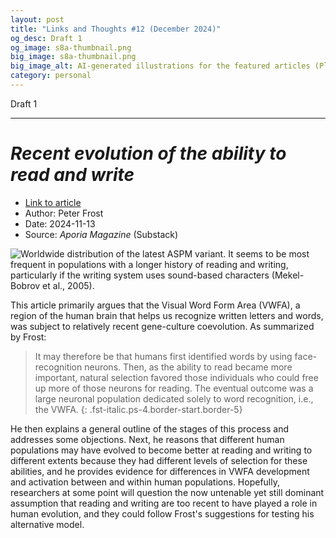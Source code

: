 ```yaml
---
layout: post
title: "Links and Thoughts #12 (December 2024)"
og_desc: Draft 1
og_image: s8a-thumbnail.png
big_image: s8a-thumbnail.png
big_image_alt: AI-generated illustrations for the featured articles (Playground v2.5).
category: personal
---
```


Draft 1

---

# _Recent evolution of the ability to read and write_

- [Link to article](https://www.aporiamagazine.com/p/recent-evolution-of-the-ability-to)
- Author: Peter Frost
- Date: 2024-11-13
- Source: _Aporia Magazine_ (Substack)

<img class="w-100" src="https://substackcdn.com/image/fetch/w_1456,c_limit,f_webp,q_auto:good,fl_progressive:steep/https%3A%2F%2Fsubstack-post-media.s3.amazonaws.com%2Fpublic%2Fimages%2F2944afa9-3860-43df-b147-98faa7dd3ea3_2068x993.png" alt="Worldwide distribution of the latest ASPM variant. It seems to be most frequent in populations with a longer history of reading and writing, particularly if the writing system uses sound-based characters (Mekel-Bobrov et al., 2005).">

This article primarily argues that the Visual Word Form Area (VWFA), a region of the human brain that helps us recognize written letters and words, was subject to relatively recent gene-culture coevolution. As summarized by Frost:

> It may therefore be that humans first identified words by using face-recognition neurons. Then, as the ability to read became more important, natural selection favored those individuals who could free up more of those neurons for reading. The eventual outcome was a large neuronal population dedicated solely to word recognition, i.e., the VWFA.
{: .fst-italic.ps-4.border-start.border-5}

He then explains a general outline of the stages of this process and addresses some objections. Next, he reasons that different human populations may have evolved to become better at reading and writing to different extents because they had different levels of selection for these abilities, and he provides evidence for differences in VWFA development and activation between and within human populations. Hopefully, researchers at some point will question the now untenable yet still dominant assumption that reading and writing are too recent to have played a role in human evolution, and they could follow Frost's suggestions for testing his alternative model.

